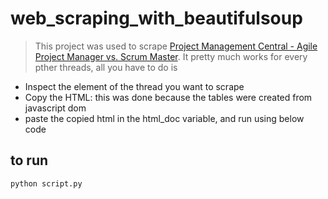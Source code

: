 # web_scraping_with_beautifulsoup
> This project was used to scrape [Project Management Central - Agile Project Manager vs. Scrum Master](https://www.projectmanagement.com/discussion-topic/183962/agile-project-manager-vs--scrum-master--).
It pretty much works for every pther threads, all you have to do is
 -  Inspect the element of the thread you want to scrape
 -  Copy the HTML: this was done because the tables were created from javascript dom
 - paste the copied html in the html_doc variable, and run using below code

## to run
```
python script.py
```